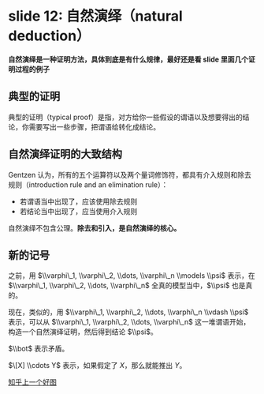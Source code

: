 
slide 12: 自然演绎（natural deduction）
=================================


**自然演绎是一种证明方法，具体到底是有什么规律，最好还是看 slide 里面几个证明过程的例子**


典型的证明
-----


典型的证明（typical proof）是指，对方给你一些假设的谓语以及想要得出的结论，你需要写出一些步骤，把谓语给转化成结论。


自然演绎证明的大致结构
-----------


Gentzen 认为，所有的五个运算符以及两个量词修饰符，都具有介入规则和除去规则（introduction rule and an elimination rule）：


* 若谓语当中出现了，应该使用除去规则
* 若结论当中出现了，应当使用介入规则


自然演绎不包含公理。**除去和引入，是自然演绎的核心。**


新的记号
----


之前，用 $\\varphi\_1, \\varphi\_2, \\dots, \\varphi\_n \\models \\psi$ 表示，在 $\\varphi\_1, \\varphi\_2, \\dots, \\varphi\_n$ 全真的模型当中，$\\psi$ 也是真的。


现在，类似的，用 $\\varphi\_1, \\varphi\_2, \\dots, \\varphi\_n \\vdash \\psi$ 表示，可以从 $\\varphi\_1, \\varphi\_2, \\dots, \\varphi\_n$ 这一堆谓语开始，构造一个自然演绎证明，然后得到结论 $\\psi$。


$\\bot$ 表示矛盾。


$\[X] \\cdots Y$ 表示，如果假定了 $X$，那么就能推出 $Y$。


[知乎上一个好图](https://www.zhihu.com/question/321669880)


